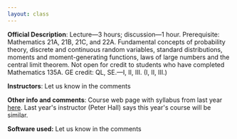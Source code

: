 ```yaml
---
layout: class
---
```


**Official Description**: Lecture—3 hours; discussion—1 hour. Prerequisite: Mathematics 21A, 21B, 21C, and 22A. Fundamental concepts of probability theory, discrete and continuous random variables, standard distributions, moments and moment-generating functions, laws of large numbers and the central limit theorem. Not open for credit to students who have completed Mathematics 135A. GE credit: QL, SE.—I, II, III. (I, II, III.)
 
**Instructors**: Let us know in the comments

**Other info and comments**: Course web page with syllabus from last year [here](http://www.stat.ucdavis.edu/~affarris/Sta131A_Sp12.html).  Last year's instructor (Peter Hall) says this year's course will be similar.

**Software used:** Let us know in the comments